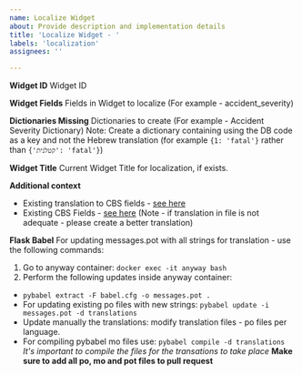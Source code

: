 ```yaml
---
name: Localize Widget
about: Provide description and implementation details
title: 'Localize Widget - '
labels: 'localization'
assignees: ''

---
```


**Widget ID**
Widget ID

**Widget Fields**
Fields in Widget to localize (For example - accident_severity)

**Dictionaries Missing**
Dictionaries to create (For example - Accident Severity Dictionary)
Note: Create a dictionary containing using the DB code as a key and not the Hebrew translation (for example `{1: 'fatal'}` rather than `{'קטלנית': 'fatal'}`)

**Widget Title**
Current Widget Title for localization, if exists.

**Additional context**
- Existing translation to CBS fields - [see here](https://docs.google.com/spreadsheets/d/1gjeMsPEWayMZ4Z0tGDKkL0mDsXgIRQ4-aAadRpEP9Oc/edit?usp=sharing)
- Existing CBS Fields - [see here](https://docs.google.com/spreadsheets/d/1qaVV7NKXVYNmnxKZ4he2MKZDAjWPHiHfq-U5dcNZM5k/edit?usp=sharing)
(Note - if translation in file is not adequate - please create a better translation)

**Flask Babel**
For updating messages.pot with all strings for translation - use the following commands:

1. Go to anyway container: `docker exec -it anyway bash`
2. Perform the following updates inside anyway container:
- `pybabel extract -F babel.cfg -o messages.pot .`
- For updating existing po files with new strings: `pybabel update -i messages.pot -d translations`
- Update manually the translations: modify translation files - po files per language.
- For compiling pybabel mo files use: `pybabel compile -d translations`
_It's important to compile the files for the transations to take place_
**Make sure to add all po, mo and pot files to pull request**
